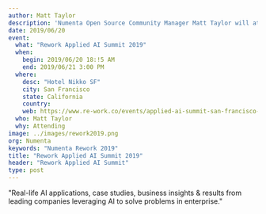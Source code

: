 ```yaml
---
author: Matt Taylor
description: 'Numenta Open Source Community Manager Matt Taylor will attend the 2019 Rework Applied AI Summit in San Francisco, CA.'
date: 2019/06/20
event:
  what: "Rework Applied AI Summit 2019"
  when:
    begin: 2019/06/20 18:!5 AM
    end: 2019/06/21 3:00 PM
  where:
    desc: "Hotel Nikko SF"
    city: San Francisco
    state: California
    country:
    web: https://www.re-work.co/events/applied-ai-summit-san-francisco-2019
  who: Matt Taylor  
  why: Attending
image: ../images/rework2019.png
org: Numenta
keywords: "Numenta Rework 2019"
title: "Rework Applied AI Summit 2019"
header: "Rework Applied AI Summit"
type: post
---
```


"Real-life AI applications, case studies, business insights & results from leading companies leveraging AI to solve problems in enterprise."
